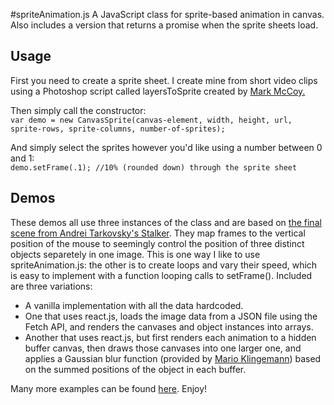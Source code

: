 #spriteAnimation.js
A JavaScript class for sprite-based animation in canvas. Also includes a version that returns a promise when the sprite sheets load.
## Usage
First you need to create a sprite sheet. I create mine from short video clips using a Photoshop script called layersToSprite created by [Mark McCoy.](http://www.garagegames.com/community/blogs/view/11527) 

Then simply call the constructor:  
`var demo = new CanvasSprite(canvas-element, width, height, url, sprite-rows, sprite-columns, number-of-sprites);` 

And simply select the sprites however you'd like using a number between 0 and 1:  
`demo.setFrame(.1); //10% (rounded down) through the sprite sheet`
## Demos
These demos all use three instances of the class and are based on [the final scene from Andrei Tarkovsky's Stalker](https://www.youtube.com/watch?v=dNiVFCWMrqI). They map frames to the vertical position of the mouse to seemingly control the position of three distinct objects separetely in one image. This is one way I like to use spriteAnimation.js: the other is to create loops and vary their speed, which is easy to implement with a function looping calls to setFrame(). Included are three variations: 
* A vanilla implementation with all the data hardcoded.
* One that uses react.js, loads the image data from a JSON file using the Fetch API, and renders the canvases and object instances into arrays.
* Another that uses react.js, but first renders each animation to a hidden buffer canvas, then draws those canvases into one larger one, and applies a Gaussian blur function (provided by [Mario Klingemann](http://www.quasimondo.com/StackBlurForCanvas/StackBlurDemo.html)) based on the summed positions of the object in each buffer.

Many more examples can be found [here](http://repeaters.tumblr.com). Enjoy!
